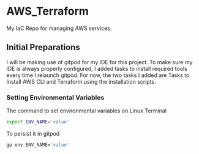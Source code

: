 # AWS_Terraform
My IaC Repo for managing AWS services.

## Initial Preparations
I will be making use of gitpod for my IDE for this project. To make sure my IDE is always properly configured, I added tasks to install required tools every time I relaunch gitpod. For now, the two tasks I added are Tasks to Install AWS CLI and Terraform using the installation scripts.

### Setting Environmental Variables
The command to set environmental variables on Linux Terminal
```sh
export ENV_NAME='value'
```

To persist it in gitpod
```sh
gp env ENV_NAME='value'
```
